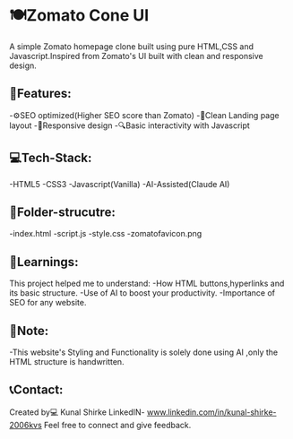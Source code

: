 # 🍽️Zomato Cone UI
A simple Zomato homepage clone built using pure HTML,CSS and Javascript.Inspired from Zomato's UI built with clean and responsive design. 

## 🚀Features:
-⚙️SEO optimized(Higher SEO score than Zomato)
-🍕Clean Landing page layout
-📱Responsive design
-🔍Basic interactivity with Javascript

## 💻Tech-Stack:
-HTML5
-CSS3
-Javascript(Vanilla)
-AI-Assisted(Claude AI)

## 📂Folder-strucutre:
-index.html
-script.js
-style.css
-zomatofavicon.png

## 🧠Learnings:
This project helped me to understand:
-How HTML buttons,hyperlinks and its basic structure.
-Use of AI to boost your productivity.
-Importance of SEO for any website.

## 📌Note:
-This website's Styling and Functionality is solely done using AI ,only the HTML structure is handwritten.

## 📞Contact:
Created by💻 Kunal Shirke 
LinkedIN- www.linkedin.com/in/kunal-shirke-2006kvs
Feel free to connect and give feedback.




